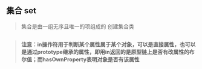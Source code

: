 ## 集合 set

> 集合是由一组无序且唯一的项组成的
> 创建集合类
```

```
> <b>注意：in操作符用于判断某个属性属于某个对象，可以是直接属性，也可以是通过prototype继承的属性，即用in返回的是原型链上是否有改属性的布尔值；而hasOwnProperty表明对象是否有该属性</b> 
